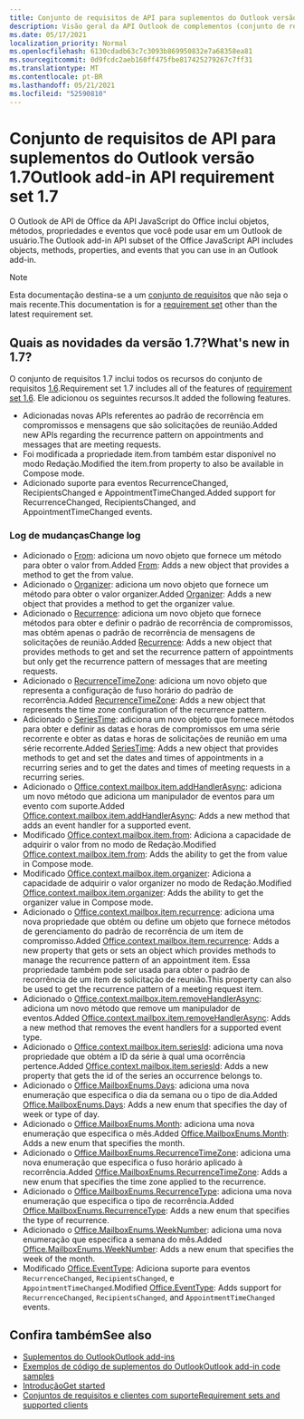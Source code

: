 ```yaml
---
title: Conjunto de requisitos de API para suplementos do Outlook versão 1.7
description: Visão geral da API Outlook de complementos (conjunto de requisitos 1.7)
ms.date: 05/17/2021
localization_priority: Normal
ms.openlocfilehash: 6130cdadb63c7c3093b869950832e7a68358ea81
ms.sourcegitcommit: 0d9fcdc2aeb160ff475fbe817425279267c7ff31
ms.translationtype: MT
ms.contentlocale: pt-BR
ms.lasthandoff: 05/21/2021
ms.locfileid: "52590810"
---
```

# <a name="outlook-add-in-api-requirement-set-17"></a><span data-ttu-id="ecca7-103">Conjunto de requisitos de API para suplementos do Outlook versão 1.7</span><span class="sxs-lookup"><span data-stu-id="ecca7-103">Outlook add-in API requirement set 1.7</span></span>

<span data-ttu-id="ecca7-104">O Outlook de API de Office da API JavaScript do Office inclui objetos, métodos, propriedades e eventos que você pode usar em um Outlook de usuário.</span><span class="sxs-lookup"><span data-stu-id="ecca7-104">The Outlook add-in API subset of the Office JavaScript API includes objects, methods, properties, and events that you can use in an Outlook add-in.</span></span>

> [!NOTE]
> <span data-ttu-id="ecca7-105">Esta documentação destina-se a um [conjunto de requisitos](../../requirement-sets/outlook-api-requirement-sets.md) que não seja o mais recente.</span><span class="sxs-lookup"><span data-stu-id="ecca7-105">This documentation is for a [requirement set](../../requirement-sets/outlook-api-requirement-sets.md) other than the latest requirement set.</span></span>

## <a name="whats-new-in-17"></a><span data-ttu-id="ecca7-106">Quais as novidades da versão 1.7?</span><span class="sxs-lookup"><span data-stu-id="ecca7-106">What's new in 1.7?</span></span>

<span data-ttu-id="ecca7-107">O conjunto de requisitos 1.7 inclui todos os recursos do conjunto de requisitos [1.6](../requirement-set-1.6/outlook-requirement-set-1.6.md).</span><span class="sxs-lookup"><span data-stu-id="ecca7-107">Requirement set 1.7 includes all of the features of [requirement set 1.6](../requirement-set-1.6/outlook-requirement-set-1.6.md).</span></span> <span data-ttu-id="ecca7-108">Ele adicionou os seguintes recursos.</span><span class="sxs-lookup"><span data-stu-id="ecca7-108">It added the following features.</span></span>

- <span data-ttu-id="ecca7-109">Adicionadas novas APIs referentes ao padrão de recorrência em compromissos e mensagens que são solicitações de reunião.</span><span class="sxs-lookup"><span data-stu-id="ecca7-109">Added new APIs regarding the recurrence pattern on appointments and messages that are meeting requests.</span></span>
- <span data-ttu-id="ecca7-110">Foi modificada a propriedade item.from também estar disponível no modo Redação.</span><span class="sxs-lookup"><span data-stu-id="ecca7-110">Modified the item.from property to also be available in Compose mode.</span></span>
- <span data-ttu-id="ecca7-111">Adicionado suporte para eventos RecurrenceChanged, RecipientsChanged e AppointmentTimeChanged.</span><span class="sxs-lookup"><span data-stu-id="ecca7-111">Added support for RecurrenceChanged, RecipientsChanged, and AppointmentTimeChanged events.</span></span>

### <a name="change-log"></a><span data-ttu-id="ecca7-112">Log de mudanças</span><span class="sxs-lookup"><span data-stu-id="ecca7-112">Change log</span></span>

- <span data-ttu-id="ecca7-113">Adicionado o [From](/javascript/api/outlook/office.from?view=outlook-js-1.7&preserve-view=true): adiciona um novo objeto que fornece um método para obter o valor from.</span><span class="sxs-lookup"><span data-stu-id="ecca7-113">Added [From](/javascript/api/outlook/office.from?view=outlook-js-1.7&preserve-view=true): Adds a new object that provides a method to get the from value.</span></span>
- <span data-ttu-id="ecca7-114">Adicionado o [Organizer](/javascript/api/outlook/office.organizer?view=outlook-js-1.7&preserve-view=true): adiciona um novo objeto que fornece um método para obter o valor organizer.</span><span class="sxs-lookup"><span data-stu-id="ecca7-114">Added [Organizer](/javascript/api/outlook/office.organizer?view=outlook-js-1.7&preserve-view=true): Adds a new object that provides a method to get the organizer value.</span></span>
- <span data-ttu-id="ecca7-115">Adicionado o [Recurrence](/javascript/api/outlook/office.recurrence?view=outlook-js-1.7&preserve-view=true): adiciona um novo objeto que fornece métodos para obter e definir o padrão de recorrência de compromissos, mas obtém apenas o padrão de recorrência de mensagens de solicitações de reunião.</span><span class="sxs-lookup"><span data-stu-id="ecca7-115">Added [Recurrence](/javascript/api/outlook/office.recurrence?view=outlook-js-1.7&preserve-view=true): Adds a new object that provides methods to get and set the recurrence pattern of appointments but only get the recurrence pattern of messages that are meeting requests.</span></span>
- <span data-ttu-id="ecca7-116">Adicionado o [RecurrenceTimeZone](/javascript/api/outlook/office.recurrencetimezone?view=outlook-js-1.7&preserve-view=true): adiciona um novo objeto que representa a configuração de fuso horário do padrão de recorrência.</span><span class="sxs-lookup"><span data-stu-id="ecca7-116">Added [RecurrenceTimeZone](/javascript/api/outlook/office.recurrencetimezone?view=outlook-js-1.7&preserve-view=true): Adds a new object that represents the time zone configuration of the recurrence pattern.</span></span>
- <span data-ttu-id="ecca7-117">Adicionado o [SeriesTime](/javascript/api/outlook/office.seriestime?view=outlook-js-1.7&preserve-view=true): adiciona um novo objeto que fornece métodos para obter e definir as datas e horas de compromissos em uma série recorrente e obter as datas e horas de solicitações de reunião em uma série recorrente.</span><span class="sxs-lookup"><span data-stu-id="ecca7-117">Added [SeriesTime](/javascript/api/outlook/office.seriestime?view=outlook-js-1.7&preserve-view=true): Adds a new object that provides methods to get and set the dates and times of appointments in a recurring series and to get the dates and times of meeting requests in a recurring series.</span></span>
- <span data-ttu-id="ecca7-118">Adicionado o [Office.context.mailbox.item.addHandlerAsync](office.context.mailbox.item.md#methods): adiciona um novo método que adiciona um manipulador de eventos para um evento com suporte.</span><span class="sxs-lookup"><span data-stu-id="ecca7-118">Added [Office.context.mailbox.item.addHandlerAsync](office.context.mailbox.item.md#methods): Adds a new method that adds an event handler for a supported event.</span></span>
- <span data-ttu-id="ecca7-119">Modificado [Office.context.mailbox.item.from](office.context.mailbox.item.md#properties): Adiciona a capacidade de adquirir o valor from no modo de Redação.</span><span class="sxs-lookup"><span data-stu-id="ecca7-119">Modified [Office.context.mailbox.item.from](office.context.mailbox.item.md#properties): Adds the ability to get the from value in Compose mode.</span></span>
- <span data-ttu-id="ecca7-120">Modificado [Office.context.mailbox.item.organizer](office.context.mailbox.item.md#properties): Adiciona a capacidade de adquirir o valor organizer no modo de Redação.</span><span class="sxs-lookup"><span data-stu-id="ecca7-120">Modified [Office.context.mailbox.item.organizer](office.context.mailbox.item.md#properties): Adds the ability to get the organizer value in Compose mode.</span></span>
- <span data-ttu-id="ecca7-121">Adicionado o [Office.context.mailbox.item.recurrence](office.context.mailbox.item.md#properties): adiciona uma nova propriedade que obtém ou define um objeto que fornece métodos de gerenciamento do padrão de recorrência de um item de compromisso.</span><span class="sxs-lookup"><span data-stu-id="ecca7-121">Added [Office.context.mailbox.item.recurrence](office.context.mailbox.item.md#properties): Adds a new property that gets or sets an object which provides methods to manage the recurrence pattern of an appointment item.</span></span> <span data-ttu-id="ecca7-122">Essa propriedade também pode ser usada para obter o padrão de recorrência de um item de solicitação de reunião.</span><span class="sxs-lookup"><span data-stu-id="ecca7-122">This property can also be used to get the recurrence pattern of a meeting request item.</span></span>
- <span data-ttu-id="ecca7-123">Adicionado o [Office.context.mailbox.item.removeHandlerAsync](office.context.mailbox.item.md#methods): adiciona um novo método que remove um manipulador de eventos.</span><span class="sxs-lookup"><span data-stu-id="ecca7-123">Added [Office.context.mailbox.item.removeHandlerAsync](office.context.mailbox.item.md#methods): Adds a new method that removes the event handlers for a supported event type.</span></span>
- <span data-ttu-id="ecca7-124">Adicionado o [Office.context.mailbox.item.seriesId](office.context.mailbox.item.md#properties): adiciona uma nova propriedade que obtém a ID da série à qual uma ocorrência pertence.</span><span class="sxs-lookup"><span data-stu-id="ecca7-124">Added [Office.context.mailbox.item.seriesId](office.context.mailbox.item.md#properties): Adds a new property that gets the id of the series an occurrence belongs to.</span></span>
- <span data-ttu-id="ecca7-125">Adicionado o [Office.MailboxEnums.Days](/javascript/api/outlook/office.mailboxenums.days?view=outlook-js-1.7&preserve-view=true): adiciona uma nova enumeração que especifica o dia da semana ou o tipo de dia.</span><span class="sxs-lookup"><span data-stu-id="ecca7-125">Added [Office.MailboxEnums.Days](/javascript/api/outlook/office.mailboxenums.days?view=outlook-js-1.7&preserve-view=true): Adds a new enum that specifies the day of week or type of day.</span></span>
- <span data-ttu-id="ecca7-126">Adicionado o [Office.MailboxEnums.Month](/javascript/api/outlook/office.mailboxenums.month?view=outlook-js-1.7&preserve-view=true): adiciona uma nova enumeração que especifica o mês.</span><span class="sxs-lookup"><span data-stu-id="ecca7-126">Added [Office.MailboxEnums.Month](/javascript/api/outlook/office.mailboxenums.month?view=outlook-js-1.7&preserve-view=true): Adds a new enum that specifies the month.</span></span>
- <span data-ttu-id="ecca7-127">Adicionado o [Office.MailboxEnums.RecurrenceTimeZone](/javascript/api/outlook/office.mailboxenums.recurrencetimezone?view=outlook-js-1.7&preserve-view=true): adiciona uma nova enumeração que especifica o fuso horário aplicado à recorrência.</span><span class="sxs-lookup"><span data-stu-id="ecca7-127">Added [Office.MailboxEnums.RecurrenceTimeZone](/javascript/api/outlook/office.mailboxenums.recurrencetimezone?view=outlook-js-1.7&preserve-view=true): Adds a new enum that specifies the time zone applied to the recurrence.</span></span>
- <span data-ttu-id="ecca7-128">Adicionado o [Office.MailboxEnums.RecurrenceType](/javascript/api/outlook/office.mailboxenums.recurrencetype?view=outlook-js-1.7&preserve-view=true): adiciona uma nova enumeração que especifica o tipo de recorrência.</span><span class="sxs-lookup"><span data-stu-id="ecca7-128">Added [Office.MailboxEnums.RecurrenceType](/javascript/api/outlook/office.mailboxenums.recurrencetype?view=outlook-js-1.7&preserve-view=true): Adds a new enum that specifies the type of recurrence.</span></span>
- <span data-ttu-id="ecca7-129">Adicionado o [Office.MailboxEnums.WeekNumber](/javascript/api/outlook/office.mailboxenums.weeknumber?view=outlook-js-1.7&preserve-view=true): adiciona uma nova enumeração que especifica a semana do mês.</span><span class="sxs-lookup"><span data-stu-id="ecca7-129">Added [Office.MailboxEnums.WeekNumber](/javascript/api/outlook/office.mailboxenums.weeknumber?view=outlook-js-1.7&preserve-view=true): Adds a new enum that specifies the week of the month.</span></span>
- <span data-ttu-id="ecca7-130">Modificado [Office.EventType](/javascript/api/office/office.eventtype): Adiciona suporte para eventos `RecurrenceChanged`, `RecipientsChanged`, e `AppointmentTimeChanged`.</span><span class="sxs-lookup"><span data-stu-id="ecca7-130">Modified [Office.EventType](/javascript/api/office/office.eventtype): Adds support for `RecurrenceChanged`, `RecipientsChanged`, and `AppointmentTimeChanged` events.</span></span>

## <a name="see-also"></a><span data-ttu-id="ecca7-131">Confira também</span><span class="sxs-lookup"><span data-stu-id="ecca7-131">See also</span></span>

- [<span data-ttu-id="ecca7-132">Suplementos do Outlook</span><span class="sxs-lookup"><span data-stu-id="ecca7-132">Outlook add-ins</span></span>](../../../outlook/outlook-add-ins-overview.md)
- [<span data-ttu-id="ecca7-133">Exemplos de código de suplementos do Outlook</span><span class="sxs-lookup"><span data-stu-id="ecca7-133">Outlook add-in code samples</span></span>](https://developer.microsoft.com/outlook/gallery/?filterBy=Outlook,Samples,Add-ins)
- [<span data-ttu-id="ecca7-134">Introdução</span><span class="sxs-lookup"><span data-stu-id="ecca7-134">Get started</span></span>](../../../quickstarts/outlook-quickstart.md)
- [<span data-ttu-id="ecca7-135">Conjuntos de requisitos e clientes com suporte</span><span class="sxs-lookup"><span data-stu-id="ecca7-135">Requirement sets and supported clients</span></span>](../../requirement-sets/outlook-api-requirement-sets.md)
